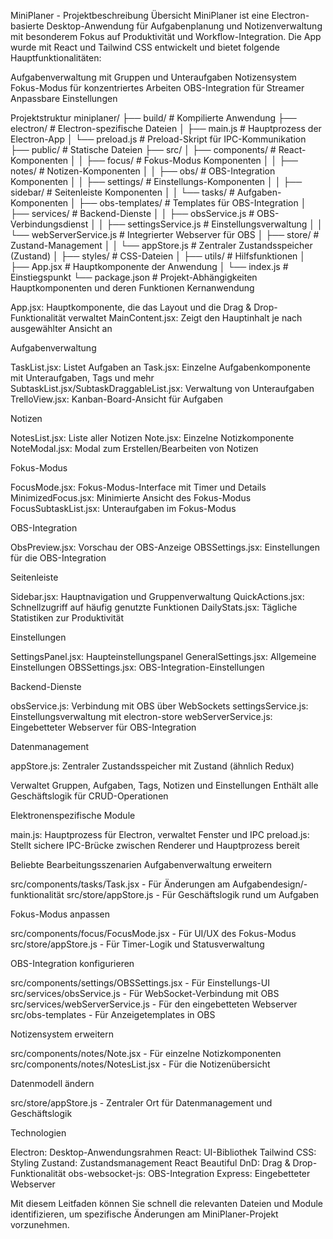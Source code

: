 MiniPlaner - Projektbeschreibung
Übersicht
MiniPlaner ist eine Electron-basierte Desktop-Anwendung für Aufgabenplanung und Notizenverwaltung mit besonderem Fokus auf Produktivität und Workflow-Integration. Die App wurde mit React und Tailwind CSS entwickelt und bietet folgende Hauptfunktionalitäten:

Aufgabenverwaltung mit Gruppen und Unteraufgaben
Notizensystem
Fokus-Modus für konzentriertes Arbeiten
OBS-Integration für Streamer
Anpassbare Einstellungen

Projektstruktur
miniplaner/
├── build/                 # Kompilierte Anwendung
├── electron/              # Electron-spezifische Dateien
│   ├── main.js            # Hauptprozess der Electron-App
│   └── preload.js         # Preload-Skript für IPC-Kommunikation
├── public/                # Statische Dateien
├── src/
│   ├── components/        # React-Komponenten
│   │   ├── focus/         # Fokus-Modus Komponenten
│   │   ├── notes/         # Notizen-Komponenten
│   │   ├── obs/           # OBS-Integration Komponenten
│   │   ├── settings/      # Einstellungs-Komponenten
│   │   ├── sidebar/       # Seitenleiste Komponenten
│   │   └── tasks/         # Aufgaben-Komponenten
│   ├── obs-templates/     # Templates für OBS-Integration
│   ├── services/          # Backend-Dienste
│   │   ├── obsService.js  # OBS-Verbindungsdienst
│   │   ├── settingsService.js # Einstellungsverwaltung
│   │   └── webServerService.js # Integrierter Webserver für OBS
│   ├── store/             # Zustand-Management
│   │   └── appStore.js    # Zentraler Zustandsspeicher (Zustand)
│   ├── styles/            # CSS-Dateien
│   ├── utils/             # Hilfsfunktionen
│   ├── App.jsx            # Hauptkomponente der Anwendung
│   └── index.js           # Einstiegspunkt
└── package.json           # Projekt-Abhängigkeiten
Hauptkomponenten und deren Funktionen
Kernanwendung

App.jsx: Hauptkomponente, die das Layout und die Drag & Drop-Funktionalität verwaltet
MainContent.jsx: Zeigt den Hauptinhalt je nach ausgewählter Ansicht an

Aufgabenverwaltung

TaskList.jsx: Listet Aufgaben an
Task.jsx: Einzelne Aufgabenkomponente mit Unteraufgaben, Tags und mehr
SubtaskList.jsx/SubtaskDraggableList.jsx: Verwaltung von Unteraufgaben
TrelloView.jsx: Kanban-Board-Ansicht für Aufgaben

Notizen

NotesList.jsx: Liste aller Notizen
Note.jsx: Einzelne Notizkomponente
NoteModal.jsx: Modal zum Erstellen/Bearbeiten von Notizen

Fokus-Modus

FocusMode.jsx: Fokus-Modus-Interface mit Timer und Details
MinimizedFocus.jsx: Minimierte Ansicht des Fokus-Modus
FocusSubtaskList.jsx: Unteraufgaben im Fokus-Modus

OBS-Integration

ObsPreview.jsx: Vorschau der OBS-Anzeige
OBSSettings.jsx: Einstellungen für die OBS-Integration

Seitenleiste

Sidebar.jsx: Hauptnavigation und Gruppenverwaltung
QuickActions.jsx: Schnellzugriff auf häufig genutzte Funktionen
DailyStats.jsx: Tägliche Statistiken zur Produktivität

Einstellungen

SettingsPanel.jsx: Haupteinstellungspanel
GeneralSettings.jsx: Allgemeine Einstellungen
OBSSettings.jsx: OBS-Integration-Einstellungen

Backend-Dienste

obsService.js: Verbindung mit OBS über WebSockets
settingsService.js: Einstellungsverwaltung mit electron-store
webServerService.js: Eingebetteter Webserver für OBS-Integration

Datenmanagement

appStore.js: Zentraler Zustandsspeicher mit Zustand (ähnlich Redux)

Verwaltet Gruppen, Aufgaben, Tags, Notizen und Einstellungen
Enthält alle Geschäftslogik für CRUD-Operationen



Elektronenspezifische Module

main.js: Hauptprozess für Electron, verwaltet Fenster und IPC
preload.js: Stellt sichere IPC-Brücke zwischen Renderer und Hauptprozess bereit

Beliebte Bearbeitungsszenarien
Aufgabenverwaltung erweitern

src/components/tasks/Task.jsx - Für Änderungen am Aufgabendesign/-funktionalität
src/store/appStore.js - Für Geschäftslogik rund um Aufgaben

Fokus-Modus anpassen

src/components/focus/FocusMode.jsx - Für UI/UX des Fokus-Modus
src/store/appStore.js - Für Timer-Logik und Statusverwaltung

OBS-Integration konfigurieren

src/components/settings/OBSSettings.jsx - Für Einstellungs-UI
src/services/obsService.js - Für WebSocket-Verbindung mit OBS
src/services/webServerService.js - Für den eingebetteten Webserver
src/obs-templates - Für Anzeigetemplates in OBS

Notizensystem erweitern

src/components/notes/Note.jsx - Für einzelne Notizkomponenten
src/components/notes/NotesList.jsx - Für die Notizenübersicht

Datenmodell ändern

src/store/appStore.js - Zentraler Ort für Datenmanagement und Geschäftslogik

Technologien

Electron: Desktop-Anwendungsrahmen
React: UI-Bibliothek
Tailwind CSS: Styling
Zustand: Zustandsmanagement
React Beautiful DnD: Drag & Drop-Funktionalität
obs-websocket-js: OBS-Integration
Express: Eingebetteter Webserver

Mit diesem Leitfaden können Sie schnell die relevanten Dateien und Module identifizieren, um spezifische Änderungen am MiniPlaner-Projekt vorzunehmen.
